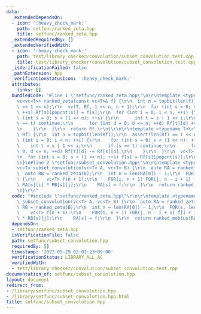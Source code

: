 ```yaml
---
data:
  _extendedDependsOn:
  - icon: ':heavy_check_mark:'
    path: setfunc/ranked_zeta.hpp
    title: setfunc/ranked_zeta.hpp
  _extendedRequiredBy: []
  _extendedVerifiedWith:
  - icon: ':heavy_check_mark:'
    path: test/library_checker/convolution/subset_convolution.test.cpp
    title: test/library_checker/convolution/subset_convolution.test.cpp
  _isVerificationFailed: false
  _pathExtension: hpp
  _verificationStatusIcon: ':heavy_check_mark:'
  attributes:
    links: []
  bundledCode: "#line 1 \"setfunc/ranked_zeta.hpp\"\n\r\ntemplate <typename T>\r\n\
    vc<vc<T>> ranked_zeta(const vc<T>& f) {\r\n  int n = topbit(len(f));\r\n  assert(len(f)\
    \ == 1 << n);\r\n  vv(T, Rf, 1 << n, n + 1);\r\n  for (int s = 0; s < (1 << n);\
    \ ++s) Rf[s][popcnt(s)] = f[s];\r\n  for (int i = 0; i < n; ++i) {\r\n    for\
    \ (int s = 0; s < (1 << n); ++s) {\r\n      int t = s | 1 << i;\r\n      if (s\
    \ == t) continue;\r\n      for (int d = 0; d <= n; ++d) Rf[t][d] += Rf[s][d];\r\
    \n    }\r\n  }\r\n  return Rf;\r\n}\r\n\r\ntemplate <typename T>\r\nvc<T> ranked_mobius(vc<vc<T>>&\
    \ Rf) {\r\n  int n = topbit(len(Rf));\r\n  assert(len(Rf) == 1 << n);\r\n  for\
    \ (int i = 0; i < n; ++i) {\r\n    for (int s = 0; s < (1 << n); ++s) {\r\n  \
    \    int t = s | 1 << i;\r\n      if (s == t) continue;\r\n      for (int d =\
    \ 0; d <= n; ++d) Rf[t][d] -= Rf[s][d];\r\n    }\r\n  }\r\n  vc<T> f(1 << n);\r\
    \n  for (int s = 0; s < (1 << n); ++s) f[s] = Rf[s][popcnt(s)];\r\n  return f;\r\
    \n}\n#line 2 \"setfunc/subset_convolution.hpp\"\n\r\ntemplate <typename T>\r\n\
    vc<T> subset_convolution(vc<T> A, vc<T> B) {\r\n  auto RA = ranked_zeta(A);\r\n\
    \  auto RB = ranked_zeta(B);\r\n  int n = len(RA[0]) - 1;\r\n  FOR(s, len(RA))\
    \ {\r\n    vc<T> f(n + 1);\r\n    FOR(i, n + 1) FOR(j, n - i + 1) f[i + j] +=\
    \ RA[s][i] * RB[s][j];\r\n    RA[s] = f;\r\n  }\r\n  return ranked_mobius(RA);\r\
    \n}\r\n"
  code: "#include \"setfunc/ranked_zeta.hpp\"\r\n\r\ntemplate <typename T>\r\nvc<T>\
    \ subset_convolution(vc<T> A, vc<T> B) {\r\n  auto RA = ranked_zeta(A);\r\n  auto\
    \ RB = ranked_zeta(B);\r\n  int n = len(RA[0]) - 1;\r\n  FOR(s, len(RA)) {\r\n\
    \    vc<T> f(n + 1);\r\n    FOR(i, n + 1) FOR(j, n - i + 1) f[i + j] += RA[s][i]\
    \ * RB[s][j];\r\n    RA[s] = f;\r\n  }\r\n  return ranked_mobius(RA);\r\n}\r\n"
  dependsOn:
  - setfunc/ranked_zeta.hpp
  isVerificationFile: false
  path: setfunc/subset_convolution.hpp
  requiredBy: []
  timestamp: '2022-05-29 02:01:23+09:00'
  verificationStatus: LIBRARY_ALL_AC
  verifiedWith:
  - test/library_checker/convolution/subset_convolution.test.cpp
documentation_of: setfunc/subset_convolution.hpp
layout: document
redirect_from:
- /library/setfunc/subset_convolution.hpp
- /library/setfunc/subset_convolution.hpp.html
title: setfunc/subset_convolution.hpp
---
```

